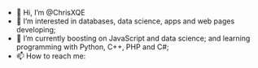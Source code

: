 - 👋 Hi, I’m @ChrisXQE
- 👀 I’m interested in databases, data science, apps and web pages developing;
- 🌱 I’m currently boosting on JavaScript and data science; and learning programming with Python, C++, PHP and C#;
- 📫 How to reach me: 

<!---
ChrisXQE/ChrisXQE is a ✨ special ✨ repository because its `README.md` (this file) appears on your GitHub profile.
You can click the Preview link to take a look at your changes.
--->
